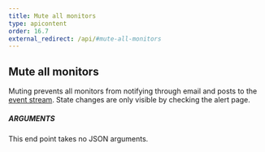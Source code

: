 ```yaml
---
title: Mute all monitors
type: apicontent
order: 16.7
external_redirect: /api/#mute-all-monitors
---
```


## Mute all monitors

Muting prevents all monitors from notifying through email and posts to the [event stream](/graphing/event_stream/). State changes are only visible by checking the alert page.

##### ARGUMENTS

This end point takes no JSON arguments.
